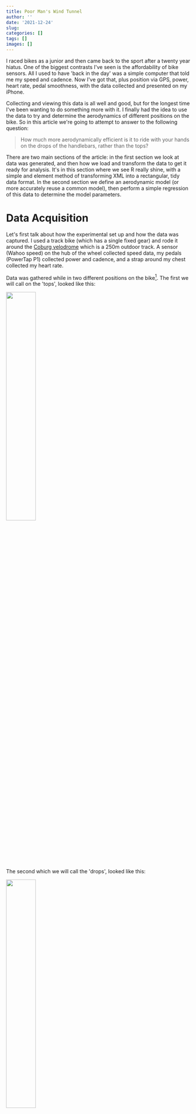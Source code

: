 ```yaml
---
title: Poor Man's Wind Tunnel
author: ''
date: '2021-12-24'
slug: 
categories: []
tags: []
images: []
---
```




I raced bikes as a junior and then came back to the sport after a twenty year hiatus. One of the biggest contrasts I've seen is the affordability of bike sensors. All I used to have 'back in the day' was a simple computer that told me my speed and cadence. Now I've got that, plus position via GPS, power, heart rate, pedal smoothness, with the data collected and presented on  my iPhone.

Collecting and viewing this data is all well and good, but for the longest time I've been wanting to do something more with it. I finally had the idea to use the data to try and determine the aerodynamics of different positions on the bike. So in this article we're going to attempt to answer to the following question:

> How much more aerodynamically efficient is it to ride with your hands on the drops of the handlebars, rather than the tops?

There are two main sections of the article: in the first section we look at data was generated, and then how we load and transform the data to get it ready for analysis. It's in this section where we see R really shine, with a simple and element method of transforming XML into a rectangular, tidy data format. In the second section we define an aerodynamic model (or more accurately reuse a common model), then perform a simple regression of this data to determine the model parameters. 

# Data Acquisition

Let's first talk about how the experimental set up and how the data was captured. I used a track bike (which has a single fixed gear) and rode it around the [Coburg velodrome](https://www.google.com/maps/@-37.7297305,144.9553304,147m/data=!3m1!1e3) which is a 250m outdoor track. A sensor (Wahoo speed) on the hub of the wheel collected speed data, my pedals (PowerTap P1) collected power and cadence, and a strap around my chest collected my heart rate.

Data was gathered while in two different positions on the bike[^1]. The first we will call on the 'tops', looked like this:
[^1]: Images courtesy of [bikegremlin.com](http://bikegremlin.com)

<img src="tops.jpg" style="width:40%;height:40%;" style="display: block; margin: auto;" />

The second which we will call the 'drops', looked like this:

<img src="drops.jpg" style="width:40%;height:40%;" style="display: block; margin: auto;" />

For each position the pace was slowly increasing from 10km/h to to 50km/h, in 8-10km/h increments. For each increment level, the pace was held as close as possible to constant for two laps, increasing to three laps for higher speeds in order to get enough samples.

There are two main external elements which affect our data generation process: wind, and the fact that the Coburg velodrome is not completely flat. However because we are moving around and oval, some noise will be added but none of the data should be biased. This noise will simply increase our uncertainty about our model's parameters.

# Transforming the Data

The data is downloaded in TCX (Training Center XML) format. While good for us that it's in a standard structured format, it's not quite in the rectangular tidy data structure that we need for our analysis. Our first step is to extract and transform it into this format. The XML is structured as a single *activity* with one or more *laps*. Each *lap* has *trackpoints* which contain a timestamp and the other data (speed, power, heartrate, etc) that's been ollected. A trackpoint is taken every one second.

The full file is available [here](cycle_data.tcx), but here's an example of the XML from the root to the a trackpoint. Only one lap and one trackpoint is shown.

```xml
<TrainingCenterDatabase>
    <Activities>
        <Activity>
            <Lap>
                <Track>
                    <Trackpoint>
                        <Time>2022-01-16T00:00:41Z</Time>
                        <DistanceMeters>1.48</DistanceMeters>
                        <HeartRateBpm>
                            <Value>105</Value>
                        </HearthRateBpm>
                        <Cadence>32</Cadence>
                        <Extensions>
                            <TPX>
                                <Speed>3.19</Speed>
                                <Watts>56</Watts>
                            </TPX>
                        </Extensions>
                    </Trackpoint>
                    <!-- Multiple trackpoints (1 second per sample) --> 
                </Track>
            </Lap>
            <!-- Multiple laps (generated manually) -->
        </Activity>
    </Activities>
</TrainingCenterDatabase>
```

In what I think is a great example of the elegance and power of R, the following code takes our TCX file and uses XPath to extract out the fields we need, turning it into a tidy data frame.


```r
cycle_data <-
    read_xml('cycle_data.tcx') %>%
    xml_ns_strip() %>%
    xml_find_all('.//Trackpoint[Extensions]') %>%
    {
        tibble(
            time = xml_find_first(., './Time') %>% xml_text() %>% ymd_hms(),
            speed = xml_find_first(., './Extensions/TPX/Speed') %>% xml_double(),
            power = xml_find_first(., './Extensions/TPX/Watts') %>% xml_integer(),
            bpm = xml_find_first(., './HeartRateBpm/Value') %>% xml_integer(),
            cadence = xml_find_first(., './Cadence') %>% xml_integer(),
            lap = xml_find_num(
                .,
                'count(./parent::Track/parent::Lap/preceding-sibling::Lap)'
            ),
        )
    }
```


|time                | speed| power| bpm| cadence| lap|
|:-------------------|-----:|-----:|---:|-------:|---:|
|2022-01-16 00:00:42 |  3.19|    56| 105|      32|   0|
|2022-01-16 00:00:43 |  3.28|   100| 104|      34|   0|
|2022-01-16 00:00:44 |  3.50|    75| 104|      36|   0|
|2022-01-16 00:00:45 |  3.58|    84| 105|      38|   0|
|2022-01-16 00:00:46 |  3.78|    79| 106|      40|   0|
|2022-01-16 00:00:47 |  4.08|    83| 107|      43|   0|
|2022-01-16 00:00:48 |  4.39|   172| 108|      46|   0|
|2022-01-16 00:00:49 |  4.58|   197| 109|      47|   0|
|2022-01-16 00:00:50 |  4.78|   213| 111|      49|   0|
|2022-01-16 00:00:51 |  5.00|   288| 113|      51|   0|

I think it's worth going through each line:

1. The TCX file is read in as as an *xml_document*
1. The TCX is namespaced, but as we're only working with this file we strip the namespace to make our XPath shorter.
1. Using the `.//Trackpoint[Extensions]` XPath We find all trackpoint nodes that have a child extensions node. We can't just find all of the trackpoints as there seems to be a quirk where the first trackpoint has a timestamp but no other data.
1. We then construct a data frame (a tibble) by finding and extracting the text from our data nodes (speed, power, etc) from each of the trackpoints. The pipe to tibble is enclosed in braces to stop the left-hand side from automatically being placed as the first argument. 
1. To determine which lap the trackpoint is part of we find it's grandparent lap node, and then count how many preceding lap siblings it has. So the first lap has 0 preceding siblings, the second lap has 1, etc.

And that's it! with less than 20 lines of code we've been able to transform our XML into a tidy, rectangular data format ready for visualisation and analysis. Speaking of visualisation, let's take a look at a few different aspects of the data to get a general feel for it. First off is the power output over time with each lap coloured separately. Laps one and three contain the data that we will be using in our model.

<img src="{{< blogdown/postref >}}index_files/figure-html/unnamed-chunk-6-1.png" width="672" />

As the the data was generated on a track bike which has only a single gear, the speed and cadence should have a near perfect linear relationship.

<img src="{{< blogdown/postref >}}index_files/figure-html/unnamed-chunk-7-1.png" width="672" />

We see the linear relationship but note that there is a distribution of speeds across each cadence value. This is likely due to the difference in precision between the cadence and the speed, as cadence is measured as a integer whereas speed is a double with a single decimal point[^2].

[^2]: A linear regression of cadence on speed was performed, and the residuals were in the range of (-.5, .5). This supports our precision difference hypothesis.

Finally, let's take  look at the data we'll be modelling and its relationship. We extract out the second and fourth laps from the data, then create a new *position* factor variable with appropriately named levels. We're also going to remove data where we were accelerating - i.e. the rate of change of the power between trackpoint samples was between -20 and 20 watts. I had to accelerate to move to different speed increments, but our model only relates to points of (relatively) constant speed and so these aren't valid for our model.



```r
cycle_data_cleaned <-
    cycle_data %>% 
    filter(
        lap %in% c(1,3),
        between(power - lag(power), -10, 10)
    ) %>%
    mutate(position = fct_recode(as_factor(lap), "Tops" = "1", "Drops" = "3"))
```

I should note that removing data to fit a model is not generally something that should be done. The difference here is that I was in control of the the data generation (not just data acquisition) process, and I have justified the rationale for the removal of the data. 

We can now view the power output versus the speed of this cleaned data.

<img src="{{< blogdown/postref >}}index_files/figure-html/unnamed-chunk-9-1.png" width="672" />

We see some sort of exponential relationship between speed and power (we'll discuss that in the next section). We can also see the "blobs" of data where I have tried to keep a constant speed, and how keeping that constant speed become more difficult as I went faster. What is not instantly visible is the difference in power output versus speed for each of the different hand positions.


# Defining and Building a Model

Before we build our model in R we first have to define what the model is going to be. We'll be using the going to be using the classic drag equation: 
y
$$ F_d = \frac{1}{2}\rho C_D A v^2$$
This says that the force of drag \\(F_d\\) on a body when moving through a fluid is proportional to half of the density of the fluid (\\(\rho\\)) times the drag coefficient of my bike/body (\\(C_D\\)) time  is front on cross-sectional area (\\(A\\)) times the square of my is my velocity (\\(v\\)). I'm going to bundle up all coefficients into a single coefficient \\(\beta\\).

$$ \text{Let } \beta = \frac{1}{2} \rho C_D A $$
$$ F_d = \beta v^2 $$
We've got force on our left-hand side, but we need power. Energy is force times distance, and power is energy over time, so we have:

$$ F_d \Big( \frac{x}{t} \Big) = \beta v^2 \Big( \frac{x}{t} \Big)$$ 
Distance over time is velocity so we are left with:

$$ P_d = \beta v^3 $$ 
Is this a perfect model? Not at all, but for our purposes it should be reasonable. Don't make me tap the "all models are wrong..." sign!

The model will give us an estimate (with some uncertainty) \\(\beta_{tops}\\) value when I was on the tops of the handlebars, and a \\(\beta_{drops}\\) value when I was in the drops.

We have some prior information that we can be included in the model: it takes zero watts to go zero metres per second. This implies that our model should go through the origin \\((0,0)\\) and we should not include an intercept. I believe that given our strong knowledge of the process that generated the data, removing the intercept is valid.


```r
cycle_data_mdl <-
    cycle_data_cleaned %>% 
    lm(power ~ 0 + position:I(speed^3), data = .) 
```

Here's what model looks like overlayed on the data:

<img src="{{< blogdown/postref >}}index_files/figure-html/unnamed-chunk-11-1.png" width="672" />

As expected the drops is more efficient that the tops. Before looking at the parameters of the model let's first look at some diagnostics. The first one to look at is a fitted value versus residual plot.

<img src="{{< blogdown/postref >}}index_files/figure-html/unnamed-chunk-12-1.png" width="672" />

This is very interesting! While we seem to have captured mos of the the variation in our model, there still seems to be a linear component that our model hasn't accounted for. If we think about this, our model is too simple and we've missed a critical component: friction! Let's re

# Building a Better Model

In the original model, \\(P_{Total} = P_{Drag}\\), but out **t**otal power used is made up of power to overcome **d**rag plus power to overcome **f**riction:

$$ P_{t} = P_{d} + P_{f} $$

Generally the force of friction is not proportional to the relative velocity of the two surfaces that are touching, but we're looking at power, so doing some conversion we end up with:

$$ P_{f} = \frac{ F_{f} \times x }{ t } = F_{f}v $$

If we let \\(\beta_1 = F_{f}) and from our previous model we let \\(\beta_2 = \beta), our model is now:

$$ P_{t} = \beta_1 v + \beta_2 v^3 $$
Let's re-do our modelling with this updated model. We don't beleive that the frictional component would be affected by the position on the handlebars, so we make sure it's not conditional on the position.


```r
cycle_data_mdl <-
    cycle_data_cleaned %>% 
    lm(power ~ 0 + speed + position:I(speed^3), data = .) 
```

Here's our updated on model on top of the original data:

<img src="{{< blogdown/postref >}}index_files/figure-html/unnamed-chunk-14-1.png" width="672" />

Hard to discern if much difference from this graph, so let's look at the fitted versus residuals again:

<img src="{{< blogdown/postref >}}index_files/figure-html/unnamed-chunk-15-1.png" width="672" />
That's looking much better! We've now captured the linear component, the residuals are random, and the variation is reasonably even across the entire spread of fitted values. There are a few outliers, and a more rigourous analysis would look to determine whether they had significant leverage on our regression line. Subjectively looking at this graph though my guess would be no.

The other type of diagnostic we'll look at is a histogram of the residuals. A linear regression has an assumption that the residuals are normal. The residual shape doesn't affect the point estimates of the model, but does affect the confidence intervals of the parameters.

<img src="{{< blogdown/postref >}}index_files/figure-html/unnamed-chunk-16-1.png" width="672" />

This looks great: the residuals have an approximate Gaussian shape, there's not much mass at more that 2 standard deviations, and the mean sits approximately at zero.

With confidence in the model we now take a look at the parameters:


|Term                     |  Estimate| Std Error| Statistic| P Value|
|:------------------------|---------:|---------:|---------:|-------:|
|speed                    | 4.1788613| 0.3782129|  11.04897|       0|
|positionTops:I(speed^3)  | 0.2131439| 0.0045782|  46.55634|       0|
|positionDrops:I(speed^3) | 0.1889915| 0.0044721|  42.26044|       0|

The speed term is the \\(\beta_1\\) coefficient, which is the the frictional force of the bike. The model has determined that the frictional of the bike accounts for 4.18 Newtons of force.

The next two are the coefficients of the \\(v^3\\) term when the position varibale is 'Tops' and when it is 'Drops'. Value of the coefficient isn't important to us (being a combinatio of the fluid density, drag dofficient, and my cross-sectional area), but what we want to look at is the relative difference. The result is that, for a specific velocity, we need to use 11.33% less power. Put another way, we are 11.33 more efficient in this position.

The following table gives you an idea on the differences in power required for speeds of 20, 40, and 60 km/h.



| Speed|    Tops|  Drops| Power Difference|
|-----:|-------:|------:|----------------:|
|    20|   59.76|  55.62|             4.14|
|    40|  338.81| 305.68|            33.13|
|    60| 1056.43| 944.61|           111.82|

# Summary

In this article we looked at the aerodynamics of different positions on a bike. We gathered data using different sensors, and showed the elegance of R by transforming XML data into a rectangular, tidy data frame.

We defined a simple model and used this to perform a regression of power required to maintain a specific velocity. By performaing diagnostics on this model, we were able to identify that our model was incomplete, and that we were likely not including friction in the model. We defined and created a new model with friction included, which performed better than our original model.

The ultimate aim of the article was to determine how much more efficient it is to ride in the 'drops' of the handlebars rather than the 'tops'. From our modelling we estimate it to be 11.33% more efficient.


